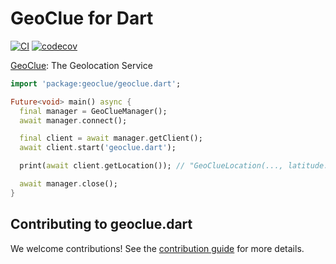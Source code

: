 # GeoClue for Dart

[![CI](https://github.com/jpnurmi/geoclue.dart/workflows/Tests/badge.svg)](https://github.com/jpnurmi/geoclue.dart/actions/workflows/tests.yaml)
[![codecov](https://codecov.io/gh/jpnurmi/geoclue.dart/branch/main/graph/badge.svg?token=4GfsNIhvdS)](https://codecov.io/gh/jpnurmi/geoclue.dart)

[GeoClue](https://gitlab.freedesktop.org/geoclue/geoclue/-/wikis/home): The Geolocation Service

```dart
import 'package:geoclue/geoclue.dart';

Future<void> main() async {
  final manager = GeoClueManager();
  await manager.connect();

  final client = await manager.getClient();
  await client.start('geoclue.dart');

  print(await client.getLocation()); // "GeoClueLocation(..., latitude: 12.34, longitude: 56.78, ...)"

  await manager.close();
}
```

## Contributing to geoclue.dart

We welcome contributions! See the [contribution guide](CONTRIBUTING.md) for more details.
